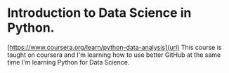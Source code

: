 # Introduction to Data Science in Python. 
[https://www.coursera.org/learn/python-data-analysis](url)
This course is taught on coursera and I'm learning how to use better GitHub at the same time I'm learning Python for Data Science.
